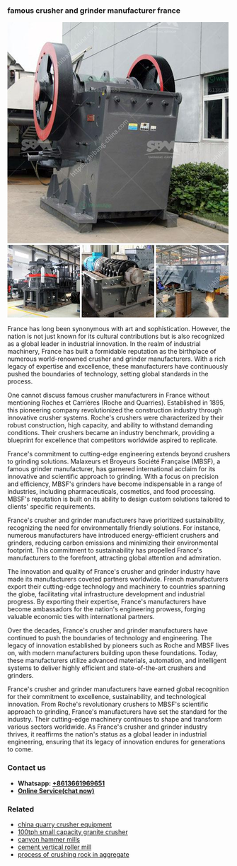 <h3>famous crusher and grinder manufacturer france</h3><img src='1704951724.jpg' alt=''><p>France has long been synonymous with art and sophistication. However, the nation is not just known for its cultural contributions but is also recognized as a global leader in industrial innovation. In the realm of industrial machinery, France has built a formidable reputation as the birthplace of numerous world-renowned crusher and grinder manufacturers. With a rich legacy of expertise and excellence, these manufacturers have continuously pushed the boundaries of technology, setting global standards in the process.</p><p>One cannot discuss famous crusher manufacturers in France without mentioning Roches et Carrières (Roche and Quarries). Established in 1895, this pioneering company revolutionized the construction industry through innovative crusher systems. Roche's crushers were characterized by their robust construction, high capacity, and ability to withstand demanding conditions. Their crushers became an industry benchmark, providing a blueprint for excellence that competitors worldwide aspired to replicate.</p><p>France's commitment to cutting-edge engineering extends beyond crushers to grinding solutions. Malaxeurs et Broyeurs Société Française (MBSF), a famous grinder manufacturer, has garnered international acclaim for its innovative and scientific approach to grinding. With a focus on precision and efficiency, MBSF's grinders have become indispensable in a range of industries, including pharmaceuticals, cosmetics, and food processing. MBSF's reputation is built on its ability to design custom solutions tailored to clients' specific requirements.</p><p>France's crusher and grinder manufacturers have prioritized sustainability, recognizing the need for environmentally friendly solutions. For instance, numerous manufacturers have introduced energy-efficient crushers and grinders, reducing carbon emissions and minimizing their environmental footprint. This commitment to sustainability has propelled France's manufacturers to the forefront, attracting global attention and admiration.</p><p>The innovation and quality of France's crusher and grinder industry have made its manufacturers coveted partners worldwide. French manufacturers export their cutting-edge technology and machinery to countries spanning the globe, facilitating vital infrastructure development and industrial progress. By exporting their expertise, France's manufacturers have become ambassadors for the nation's engineering prowess, forging valuable economic ties with international partners.</p><p>Over the decades, France's crusher and grinder manufacturers have continued to push the boundaries of technology and engineering. The legacy of innovation established by pioneers such as Roche and MBSF lives on, with modern manufacturers building upon these foundations. Today, these manufacturers utilize advanced materials, automation, and intelligent systems to deliver highly efficient and state-of-the-art crushers and grinders.</p><p>France's crusher and grinder manufacturers have earned global recognition for their commitment to excellence, sustainability, and technological innovation. From Roche's revolutionary crushers to MBSF's scientific approach to grinding, France's manufacturers have set the standard for the industry. Their cutting-edge machinery continues to shape and transform various sectors worldwide. As France's crusher and grinder industry thrives, it reaffirms the nation's status as a global leader in industrial engineering, ensuring that its legacy of innovation endures for generations to come.</p><h3>Contact us</h3><ul><li><strong>Whatsapp:&nbsp;<a href="https://wa.me/8613661969651">+8613661969651</a></strong></li><li><a href="https://swt.shibang-china.com/?git&amp;zhl&amp;famous crusher and grinder manufacturer france"><strong>Online Service(chat now)</strong></a></li></ul><h3>Related</h3><ul><li><a href='china quarry crusher equipment.md'>china quarry crusher equipment</a></li><li><a href='100tph small capacity granite crusher.md'>100tph small capacity granite crusher</a></li><li><a href='canyon hammer mills.md'>canyon hammer mills</a></li><li><a href='cement vertical roller mill.md'>cement vertical roller mill</a></li><li><a href='process of crushing rock in aggregate.md'>process of crushing rock in aggregate</a></li></ul>